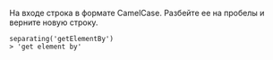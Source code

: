 На входе строка в формате CamelCase. Разбейте ее на пробелы и верните новую строку.

```
separating('getElementBy')
> 'get element by'
```